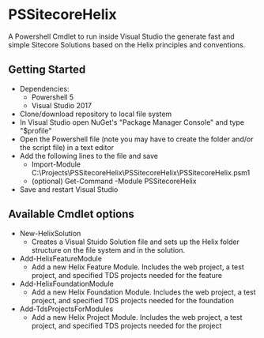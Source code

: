 # PSSitecoreHelix

A Powershell Cmdlet to run inside Visual Studio the generate fast and simple Sitecore Solutions based on the Helix principles and conventions.

## Getting Started

- Dependencies:
    - Powershell 5
    - Visual Studio 2017
- Clone/download repository to local file system
- In Visual Studio open NuGet's "Package Manager Console" and type "$profile"
- Open the Powershell file (note you may have to create the folder and/or the script file) in a text editor
- Add the following lines to the file and save
    - Import-Module C:\Projects\PSSitecoreHelix\PSSitecoreHelix\PSSitecoreHelix.psm1
    - (optional) Get-Command -Module PSSitecoreHelix
- Save and restart Visual Studio

## Available Cmdlet options
- New-HelixSolution
    - Creates a Visual Stuido Solution file and sets up the Helix folder structure on the file system and in the solution. 
- Add-HelixFeatureModule
    - Add a new Helix Feature Module. Includes the web project, a test project, and specified TDS projects needed for the feature
- Add-HelixFoundationModule
    - Add a new Helix Foundation Module. Includes the web project, a test project, and specified TDS projects needed for the foundation
- Add-TdsProjectsForModules
    - Add a new Helix Project Module. Includes the web project, a test project, and specified TDS projects needed for the project

